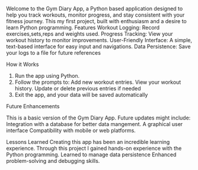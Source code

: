 Welcome to the Gym Diary App, a Python based application designed to help you track workouts, monitor progress, and stay consistent with your fitness journey. This my first project, built with enthusiasm and a desire to learn Python programming.
Features
Workout Logging: Record exercises,sets,reps and weights used.
Progress Tracking: View your workout history to monitor improvements.
User-Friendly Interface: A simple, text-based interface for easy input and navigations.
Data Persistence: Save your logs to a file for future references


How it Works
1. Run the app using Python.
2. Follow the prompts to:
   Add new workout entries.
   View your workout history.
   Update or delete previous entries if needed
3. Exit the app, and your data will be saved automatically

Future Enhancements 

This is a basic version of the Gym Diary App. Future updates might include:
Integration with a database for better data mangement.
A graphical user interface 
Compatibility with mobile or web platforms.

Lessons Learned
Creating this app has been an incredible learning experience. Through this project
I gained hands-on experience with the Python programming.
Learned to manage data persistence
Enhanced problem-solving and debugging skills.


